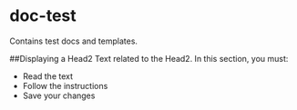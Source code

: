 # doc-test
Contains test docs and templates.

##Displaying a Head2
Text related to the Head2. In this section, you must:
- Read the text
- Follow the instructions
- Save your changes
